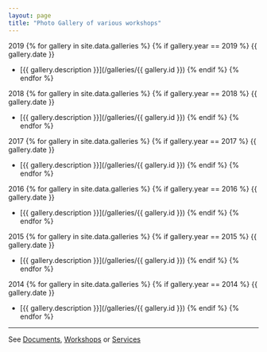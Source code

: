 ```yaml
---
layout: page
title: "Photo Gallery of various workshops"
---
```


2019
{% for gallery in site.data.galleries %}
{% if gallery.year == 2019 %}
  {{ gallery.date }}
  - [{{ gallery.description }}](/galleries/{{ gallery.id }})
{% endif %}
{% endfor %}

2018
{% for gallery in site.data.galleries %}
{% if gallery.year == 2018 %}
  {{ gallery.date }}
  - [{{ gallery.description }}](/galleries/{{ gallery.id }})
{% endif %}
{% endfor %}

2017
{% for gallery in site.data.galleries %}
{% if gallery.year == 2017 %}
  {{ gallery.date }}
  - [{{ gallery.description }}](/galleries/{{ gallery.id }})
{% endif %}
{% endfor %}

2016
{% for gallery in site.data.galleries %}
{% if gallery.year == 2016 %}
  {{ gallery.date }}
  - [{{ gallery.description }}](/galleries/{{ gallery.id }})
{% endif %}
{% endfor %}

2015
{% for gallery in site.data.galleries %}
{% if gallery.year == 2015 %}
  {{ gallery.date }}
  - [{{ gallery.description }}](/galleries/{{ gallery.id }})
{% endif %}
{% endfor %}

2014
{% for gallery in site.data.galleries %}
{% if gallery.year == 2014 %}
  {{ gallery.date }}
  - [{{ gallery.description }}](/galleries/{{ gallery.id }})
{% endif %}
{% endfor %}

---

See [Documents](/documents), [Workshops](/workshops) or [Services](/services)
